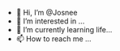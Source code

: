 - 👋 Hi, I’m @Josnee
- 👀 I’m interested in ...
- 🌱 I’m currently learning life...
- 📫 How to reach me ...

<!---
Josnee/Josnee is a ✨ special ✨ repository because its `README.md` (this file) appears on your GitHub profile.
You can click the Preview link to take a look at your changes.
--->
